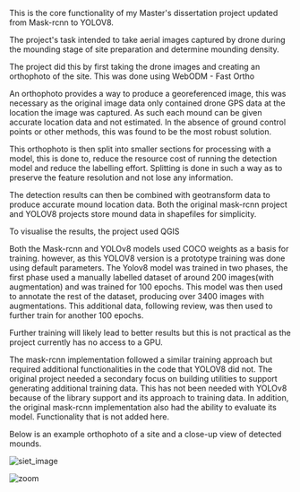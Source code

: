 This is the core functionality of my Master's dissertation project updated from Mask-rcnn to YOLOV8.

The project's task intended to take aerial images captured by drone during the mounding stage of site preparation and determine mounding density.

The project did this by first taking the drone images and creating an orthophoto of the site.
This was done using WebODM - Fast Ortho

An orthophoto provides a way to produce a georeferenced image, this was necessary as the original image data only contained drone GPS data at the location the image was captured.
As such each mound can be given accurate location data and not estimated. In the absence of ground control points or other methods, this was found to be the most robust solution. 

This orthophoto is then split into smaller sections for processing with a model, this is done to, reduce the resource cost of running the detection model and reduce the labelling effort.
Splitting is done in such a way as to preserve the feature resolution and not lose any information.

The detection results can then be combined with geotransform data to produce accurate mound location data. Both the original mask-rcnn project and YOLOV8 projects store mound data in shapefiles for simplicity.

To visualise the results, the project used QGIS

Both the Mask-rcnn and YOLOv8 models used COCO weights as a basis for training. however, as this YOLOV8 version is a prototype training was done using default parameters.
The Yolov8 model was trained in two phases, the first phase used a manually labelled dataset of around 200 images(with augmentation) and was trained for 100 epochs.
This model was then used to annotate the rest of the dataset, producing over 3400 images with augmentations.
This additional data, following review, was then used to further train for another 100 epochs.

Further training will likely lead to better results but this is not practical as the project currently has no access to a GPU.

The mask-rcnn implementation followed a similar training approach but required additional functionalities in the code that YOLOV8 did not.
The original project needed a secondary focus on building utilities to support generating additional training data. 
This has not been needed with YOLOv8 because of the library support and its approach to training data.
In addition, the original mask-rcnn implementation also had the ability to evaluate its model. Functionality that is not added here.

Below is an example orthophoto of a site and a close-up view of detected mounds. 

![siet_image](https://github.com/Jamie-38/MoundEstimation/assets/85198881/344196bd-e15e-4981-8838-592a609e5744)




![zoom](https://github.com/Jamie-38/MoundEstimation/assets/85198881/d7c9fd15-91b1-4caa-8c96-8d1c5f3aa8ce)

